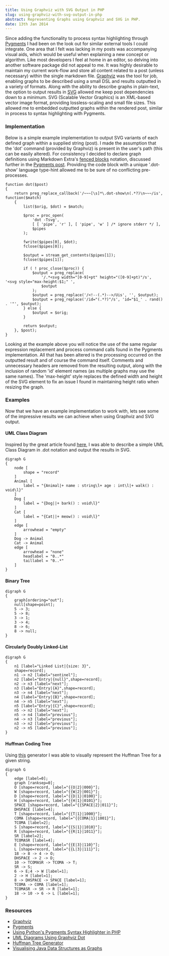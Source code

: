 ```yaml
---
title: Using Graphviz with SVG Output in PHP
slug: using-graphviz-with-svg-output-in-php
abstract: Representing Graphs using Graphviz and SVG in PHP.
date: 13th Jan 2014
---
```


Since adding the functionality to process syntax highlighting through [Pygments](http://pygments.org/) I had been on the look out for similar external tools I could integrate.
One area that I felt was lacking in my posts was accompanying visual aids, which would be useful when explaining a new concept or algorithm.
Like most developers I feel at home in an editor, so delving into another software package did not appeal to me.
It was highly desirable to maintain my current work-flow and store all content related to a post (unless necessary) within the single markdown file.
[Graphviz](http://www.graphviz.org/) was the tool for job, enabling graphs to be described using a small DSL and results outputted in a variety of formats.
Along with the ability to describe graphs in plain-text, the option to output results in [SVG](http://en.wikipedia.org/wiki/Scalable_Vector_Graphics) allowed me keep post dependencies down to a minimum.
SVG (Scalable Vector Graphics) is an XML-based vector image format, providing lossless-scaling and small file sizes.
This allowed me to embedded outputted graphs within the rendered post, similar in process to syntax highlighting with Pygments.

### Implementation

Below is a simple example implementation to output SVG variants of each defined graph within a supplied string (post).
I made the assumption that the 'dot' command (provided by Graphviz) is present in the user's path (this can be easily altered).
For consistency I decided to declare graph definitions using Markdown Extra's [fenced blocks](http://michelf.ca/projects/php-markdown/extra/#fenced-code-blocks) notation, discussed further in the [Pygments post](/posts/using-pythons-pygments-syntax-highlighter-in-php/).
Providing the code block with a unique '.dot-show' language type-hint allowed me to be sure of no conflicting pre-processes.

~~~ .php
function dot($post)
{
    return preg_replace_callback('/~~~[\s]*\.dot-show\n(.*?)\n~~~/is', function($match)
    {
        list($orig, $dot) = $match;

        $proc = proc_open(
            'dot -Tsvg',
            [ [ 'pipe', 'r' ], [ 'pipe', 'w' ] /* ignore stderr */ ],
            $pipes
        );

        fwrite($pipes[0], $dot);
        fclose($pipes[0]);

        $output = stream_get_contents($pipes[1]);
        fclose($pipes[1]);

        if ( ! proc_close($proc)) {
            $output = preg_replace(
                '/.*<svg width="[0-9]+pt" height="([0-9]+pt)"/s', '<svg style="max-height:$1;" ',
                $output
            );
            $output = preg_replace('/<!--(.*)-->/Uis', '', $output);
            $output = preg_replace('/id="(.*?)"/s', 'id="$1_' . rand() . '"', $output);
        } else {
            $output = $orig;
        }

        return $output;
    }, $post);
}
~~~

Looking at the example above you will notice the use of the same regular expression replacement and process command calls found in the Pygments implementation.
All that has been altered is the processing occurred on the outputted result and of course the command itself.
Comments and unnecessary headers are removed from the resulting output, along with the inclusion of random 'id' element names (as multiple graphs may use the same names).
The 'max-height' style replaces the defined width and height of the SVG element to fix an issue I found in maintaining height ratio when resizing the graph.

### Examples

Now that we have an example implementation to work with, lets see some of the impressive results we can achieve when using Graphviz and SVG output.

#### UML Class Diagram

Inspired by the great article found [here](http://www.ffnn.nl/pages/articles/media/uml-diagrams-using-graphviz-dot.php), I was able to describe a simple UML Class Diagram in .dot notation and output the results in SVG.

~~~ .dot-show
digraph G
{
    node [
        shape = "record"
    ]
    Animal [
        label = "{Animal|+ name : string\l+ age : int\l|+ walk() : void\l}"
    ]
    Dog [
        label = "{Dog||+ bark() : void\l}"
    ]
    Cat [
        label = "{Cat||+ meow() : void\l}"
    ]
    edge [
        arrowhead = "empty"
    ]
    Dog -> Animal
    Cat -> Animal
    edge [
        arrowhead = "none"
        headlabel = "0..*"
        taillabel = "0..*"
    ]
}
~~~

#### Binary Tree

~~~ .dot-show
digraph G
{
    graph[ordering="out"];
    null[shape=point];
    5 -> 3;
    5 -> 8;
    3 -> 1;
    3 -> 4;
    8 -> 6;
    8 -> null;
}
~~~

#### Circularly Doubly Linked-List

~~~ .dot-show
digraph G
{
    n1 [label="Linked List|{size: 3}",
    shape=record];
    n1 -> n2 [label="sentinel"];
    n2 [label="Entry|{null}",shape=record];
    n2 -> n3 [label="next"];
    n3 [label="Entry|{A}",shape=record];
    n3 -> n4 [label="next"];
    n4 [label="Entry|{B}",shape=record];
    n4 -> n5 [label="next"];
    n5 [label="Entry|{C}",shape=record];
    n5 -> n2 [label="next"];
    n5 -> n4 [label="previous"];
    n4 -> n3 [label="previous"];
    n3 -> n2 [label="previous"];
    n2 -> n5 [label="previous"];
}
~~~

#### Huffman Coding Tree

Using [this](http://huffman.ooz.ie/) generator I was able to visually represent the Huffman Tree for a given string.

~~~ .dot-show
digraph G
{
    edge [label=0];
    graph [ranksep=0];
    O [shape=record, label="{{O|2}|000}"];
    W [shape=record, label="{{W|2}|001}"];
    D [shape=record, label="{{D|1}|0100}"];
    H [shape=record, label="{{H|1}|0101}"];
    SPACE [shape=record, label="{{SPACE|2}|011}"];
    DHSPACE [label=4];
    T [shape=record, label="{{T|1}|1000}"];
    COMA [shape=record, label="{{COMA|1}|1001}"];
    TCOMA [label=2];
    S [shape=record, label="{{S|1}|1010}"];
    R [shape=record, label="{{R|1}|1011}"];
    SR [label=2];
    TCOMASR [label=4];
    E [shape=record, label="{{E|3}|110}"];
    L [shape=record, label="{{L|3}|111}"];
    18 -> 8 -> 4 -> O;
    DHSPACE -> 2 -> D;
    10 -> TCOMASR -> TCOMA -> T;
    SR -> S;
    6 -> E;4 -> W [label=1];
    2 -> H [label=1];
    8 -> DHSPACE -> SPACE [label=1];
    TCOMA -> COMA [label=1];
    TCOMASR -> SR -> R [label=1];
    18 -> 10 -> 6 -> L [label=1];
}
~~~

### Resources

- [Graphviz](http://www.graphviz.org/)
- [Pygments](http://pygments.org/)
- [Using Python's Pygments Syntax Highlighter in PHP](/posts/using-pythons-pygments-syntax-highlighter-in-php/)
- [UML Diagrams Using Graphviz Dot](http://www.ffnn.nl/pages/articles/media/uml-diagrams-using-graphviz-dot.php)
- [Huffman Tree Generator](http://huffman.ooz.ie/)
- [Visualising Java Data Structures as Graphs](https://www.cs.auckland.ac.nz/~j-hamer/ACE04-paper.pdf)